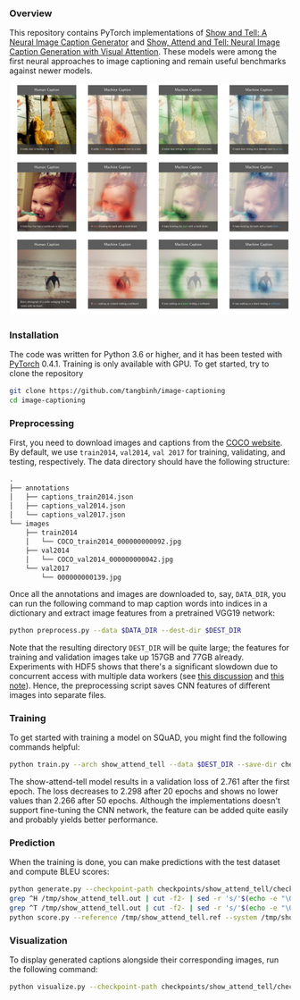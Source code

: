 ### Overview
This repository contains PyTorch implementations of [Show and Tell: A Neural Image Caption Generator](https://arxiv.org/pdf/1411.4555.pdf) and [Show, Attend and Tell: Neural Image Caption Generation with Visual Attention](https://arxiv.org/pdf/1502.03044.pdf). These models were among the first neural approaches to image captioning and remain useful benchmarks against newer models.

<img src="images/captions.jpg" alt="drawing"/>

### Installation
The code was written for Python 3.6 or higher, and it has been tested with [PyTorch](http://pytorch.org/) 0.4.1. Training is only available with GPU. To get started, try to clone the repository

```bash
git clone https://github.com/tangbinh/image-captioning
cd image-captioning
```

### Preprocessing
First, you need to download images and captions from the [COCO website](http://cocodataset.org/#download). By default, we use `train2014`, `val2014`, `val 2017` for training, validating, and testing, respectively. The data directory should have the following structure:
```
.
├── annotations
│   ├── captions_train2014.json
│   ├── captions_val2014.json
│   └── captions_val2017.json
└── images
    ├── train2014
    │   └── COCO_train2014_000000000092.jpg
    ├── val2014
    │   └── COCO_val2014_000000000042.jpg
    └── val2017
        └── 000000000139.jpg
```
Once all the annotations and images are downloaded to, say, `DATA_DIR`, you can run the following command to map caption words into indices in a dictionary and extract image features from a pretrained VGG19 network:
```bash
python preprocess.py --data $DATA_DIR --dest-dir $DEST_DIR
```
Note that the resulting directory `DEST_DIR` will be quite large; the features for training and validation images take up 157GB and 77GB already. Experiments with HDF5 shows that there's a significant slowdown due to concurrent access with multiple data workers (see [this discussion](https://discuss.pytorch.org/t/hdf5-multi-threaded-alternative/6189) and [this note](https://cyrille.rossant.net/moving-away-hdf5/)). Hence, the preprocessing script saves CNN features of different images into separate files.

### Training
To get started with training a model on SQuAD, you might find the following commands helpful:
```bash
python train.py --arch show_attend_tell --data $DEST_DIR --save-dir checkpoints/show_attend_tell --log-file logs/show_attend_tell.log
```
The show-attend-tell model results in a validation loss of 2.761 after the first epoch. The loss decreases to 2.298 after 20 epochs and shows no lower values than 2.266 after 50 epochs. Although the implementations doesn't support fine-tuning the CNN network, the feature can be added quite easily and probably yields better performance.

### Prediction
When the training is done, you can make predictions with the test dataset and compute BLEU scores:
```bash
python generate.py --checkpoint-path checkpoints/show_attend_tell/checkpoint_best.pt > /tmp/show_attend_tell.out
grep ^H /tmp/show_attend_tell.out | cut -f2- | sed -r 's/'$(echo -e "\033")'\[[0-9]{1,2}(;([0-9]{1,2})?)?[mK]//g' > /tmp/show_attend_tell.sys
grep ^T /tmp/show_attend_tell.out | cut -f2- | sed -r 's/'$(echo -e "\033")'\[[0-9]{1,2}(;([0-9]{1,2})?)?[mK]//g' > /tmp/show_attend_tell.ref
python score.py --reference /tmp/show_attend_tell.ref --system /tmp/show_attend_tell.sys
```

### Visualization
To display generated captions alongside their corresponding images, run the following command:
```bash
python visualize.py --checkpoint-path checkpoints/show_attend_tell/checkpoint_best.pt --coco-path $DATA_DIR
```
